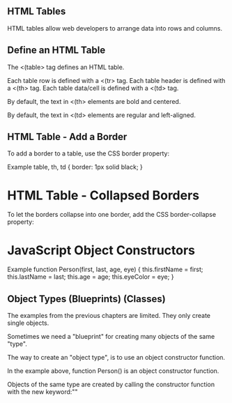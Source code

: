 ## HTML Tables

HTML tables allow web developers to arrange data into rows and columns.

## Define an HTML Table

The <(table> tag defines an HTML table.

Each table row is defined with a <(tr> tag. Each table header is defined with a <(th> tag. Each table data/cell is defined with a <(td> tag.

By default, the text in <(th> elements are bold and centered.

By default, the text in <(td> elements are regular and left-aligned.

## HTML Table - Add a Border 

To add a border to a table, use the CSS border property:

Example
table, th, td {
  border: 1px solid black;
}

# HTML Table - Collapsed Borders

To let the borders collapse into one border, add the CSS border-collapse property:


# JavaScript Object Constructors

Example
function Person(first, last, age, eye) {
  this.firstName = first;
  this.lastName = last;
  this.age = age;
  this.eyeColor = eye;
}

## Object Types (Blueprints) (Classes)

The examples from the previous chapters are limited. They only create single objects.

Sometimes we need a "blueprint" for creating many objects of the same "type".

The way to create an "object type", is to use an object constructor function.

In the example above, function Person() is an object constructor function.

Objects of the same type are created by calling the constructor function with the new keyword:""



